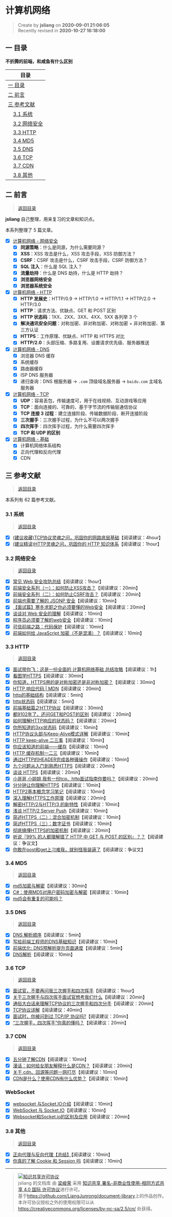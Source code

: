 计算机网络
===

> Create by **jsliang** on **2020-09-01 21:06:05**  
> Recently revised in **2020-10-27 16:18:00**

<!-- 目录开始 -->
## <a name="chapter-one" id="chapter-one"></a>一 目录

**不折腾的前端，和咸鱼有什么区别**

| 目录 |
| --- |
| [一 目录](#chapter-one) |
| <a name="catalog-chapter-two" id="catalog-chapter-two"></a>[二 前言](#chapter-two) |
| <a name="catalog-chapter-three" id="catalog-chapter-three"></a>[三 参考文献](#chapter-three) |
| &emsp;[3.1 系统](#chapter-three-one) |
| &emsp;[3.2 网络安全](#chapter-three-two) |
| &emsp;[3.3 HTTP](#chapter-three-three) |
| &emsp;[3.4 MD5](#chapter-three-four) |
| &emsp;[3.5 DNS](#chapter-three-five) |
| &emsp;[3.6 TCP](#chapter-three-six) |
| &emsp;[3.7 CDN](#chapter-three-seven) |
| &emsp;[3.8 其他](#chapter-three-eight) |
<!-- 目录结束 -->

## <a name="chapter-two" id="chapter-two"></a>二 前言

> [返回目录](#chapter-one)

**jsliang** 自己整理，用来复习的文章和知识点。

本系列整理了 5 篇文章。

* [x] [计算机网络 - 网络安全](https://github.com/LiangJunrong/document-library/blob/master/%E7%B3%BB%E5%88%97-%E9%9D%A2%E8%AF%95%E8%B5%84%E6%96%99/%E8%AE%A1%E7%AE%97%E6%9C%BA%E7%BD%91%E7%BB%9C/%E7%BD%91%E7%BB%9C%E5%AE%89%E5%85%A8.md)
  * [x] **同源策略**：什么是同源，为什么需要同源？
  * [x] **XSS**：XSS 攻击是什么，XSS 攻击手段，XSS 防御方法？
  * [x] **CSRF**：CSRF 攻击是什么，CSRF 攻击手段，CSRF 防御方法？
  * [x] **SQL 注入**：什么是 SQL 注入？
  * [x] **流量劫持**：什么是 DNS 劫持，什么是 HTTP 劫持？
  * [x] **浏览器网络安全**
  * [x] **浏览器系统安全**
* [x] [计算机网络 - HTTP](https://github.com/LiangJunrong/document-library/blob/master/%E7%B3%BB%E5%88%97-%E9%9D%A2%E8%AF%95%E8%B5%84%E6%96%99/%E8%AE%A1%E7%AE%97%E6%9C%BA%E7%BD%91%E7%BB%9C/HTTP.md)
  * [x] **HTTP 发展史**：HTTP/0.9 -> HTTP/1.0 -> HTTP/1.1 -> HTTP/2.0 -> HTTP/3.0
  * [x] **HTTP**：请求方法、优缺点、GET 和 POST 区别
  * [x] **HTTP 状态码**：1XX、2XX、3XX、4XX、5XX 各列举 3 个
  * [x] **解决通讯安全问题**：对称加密、非对称加密、对称加密 + 非对称加密、第三方认证
  * [x] **HTTPS**：工作原理、优缺点、HTTP 和 HTTPS 对比
  * [x] **HTTP/2.0**：头部压缩、多路复用、设置请求优先级、服务器推送
* [x] [计算机网络 - DNS](https://github.com/LiangJunrong/document-library/blob/master/%E7%B3%BB%E5%88%97-%E9%9D%A2%E8%AF%95%E8%B5%84%E6%96%99/%E8%AE%A1%E7%AE%97%E6%9C%BA%E7%BD%91%E7%BB%9C/DNS.md)
  * [x] 浏览器 DNS 缓存
  * [x] 系统缓存
  * [x] 路由器缓存
  * [x] ISP DNS 服务器
  * [x] 递归查询：DNS 根服务器 -> `.com` 顶级域名服务器 -> `baidu.com` 主域名服务器
* [x] [计算机网络 - TCP](https://github.com/LiangJunrong/document-library/blob/master/%E7%B3%BB%E5%88%97-%E9%9D%A2%E8%AF%95%E8%B5%84%E6%96%99/%E8%AE%A1%E7%AE%97%E6%9C%BA%E7%BD%91%E7%BB%9C/DNS.md)
  * [x] **UDP**：容易丢包，传输速度可，用于在线视频、互动游戏等应用
  * [x] **TCP**：面向连接的、可靠的、基于字节流的传输层通信协议
  * [x] **TCP 连接 3 过程**：建立连接阶段、传输数据阶段、断开连接阶段
  * [x] **三次握手**：三次握手过程，为什么不可以两次握手
  * [x] **四次挥手**：四次挥手过程，为什么需要四次挥手
  * [x] **TCP 和 UDP 的区别**
* [x] [计算机网络 - 基础](https://github.com/LiangJunrong/document-library/blob/master/%E7%B3%BB%E5%88%97-%E9%9D%A2%E8%AF%95%E8%B5%84%E6%96%99/%E8%AE%A1%E7%AE%97%E6%9C%BA%E7%BD%91%E7%BB%9C/%E8%AE%A1%E7%AE%97%E6%9C%BA%E7%BD%91%E7%BB%9C%E5%9F%BA%E7%A1%80.md)
  * [x] 计算机网络体系结构
  * [x] 正向代理和反向代理
  * [x] CDN

## <a name="chapter-three" id="chapter-three"></a>三 参考文献

> [返回目录](#chapter-one)

本系列有 62 篇参考文献。

### <a name="chapter-three-one" id="chapter-three-one"></a>3.1 系统

> [返回目录](#chapter-one)

* [x] [(建议收藏)TCP协议灵魂之问，巩固你的网路底层基础](https://juejin.im/post/6844904021308735502)【阅读建议：4hour】
* [x] [(建议精读)HTTP灵魂之问，巩固你的 HTTP 知识体系](https://juejin.im/post/6844904100035821575)【阅读建议：1hour】

### <a name="chapter-three-two" id="chapter-three-two"></a>3.2 网络安全

> [返回目录](#chapter-one)

* [x] [常见 Web 安全攻防总结](https://zoumiaojiang.com/article/common-web-security/)【阅读建议：1hour】
* [x] [前端安全系列（一）：如何防止XSS攻击？](https://tech.meituan.com/2018/09/27/fe-security.html)【阅读建议：20min】
* [x] [前端安全系列（二）：如何防止CSRF攻击？](https://tech.meituan.com/2018/10/11/fe-security-csrf.html)【阅读建议：20min】
* [x] [前端也需要了解的 JSONP 安全](https://juejin.im/post/5b75b497e51d45666276251d)【阅读建议：10min】
* [x] [【面试篇】寒冬求职之你必须要懂的Web安全](https://juejin.im/post/5cd6ad7a51882568d3670a8e)【阅读建议：20min】
* [x] [谈谈对 Web 安全的理解](https://zhuanlan.zhihu.com/p/25486768?group_id=820705780520079360)【阅读建议：10min】
* [x] [程序员必须要了解的web安全](https://juejin.im/post/5b4e0c936fb9a04fcf59cb79)【阅读建议：10min】
* [x] [可信前端之路：代码保护](https://www.freebuf.com/articles/web/102269.html)【阅读建议：10min】
* [x] [前端如何给 JavaScript 加密（不是混淆）？](https://www.zhihu.com/question/47047191)【阅读建议：10min】

### <a name="chapter-three-three" id="chapter-three-three"></a>3.3 HTTP

> [返回目录](#chapter-one)

* [x] [面试带你飞：这是一份全面的 计算机网络基础 总结攻略](https://juejin.im/post/6844903592965439501)【阅读建议：1h】
* [x] [看图学HTTPS](https://juejin.im/post/6844903608421449742)【阅读建议：30min】
* [x] [你知道，HTTPS用的是对称加密还是非对称加密？](https://zhuanlan.zhihu.com/p/96494976)【阅读建议：30min】
* [x] [HTTP 响应代码 | MDN](https://developer.mozilla.org/zh-CN/docs/Web/HTTP/Status)【阅读建议：20min】
* [x] [http的基础结构](http://47.98.159.95/my_blog/http/001.html#%E8%B5%B7%E5%A7%8B%E8%A1%8C)【阅读建议：5min】
* [x] [http状态码](http://47.98.159.95/my_blog/http/004.html#_1xx)【阅读建议：5min】
* [x] [前端基础篇之HTTP协议](https://juejin.im/post/5cd0438c6fb9a031ec6d3ab2)【阅读建议：30min】
* [x] [都9102年了，还问GET和POST的区别](https://segmentfault.com/a/1190000018129846)【阅读建议：20min】
* [x] [如何理解HTTP响应的状态码？](https://harttle.land/2015/08/15/http-status-code.html)【阅读建议：20min】
* [x] [你所知道的3xx状态码](https://aotu.io/notes/2016/01/28/3xx-of-http-status/index.html)【阅读建议：10min】
* [x] [HTTP协议头部与Keep-Alive模式详解](https://www.byvoid.com/zhs/blog/http-keep-alive-header)【阅读建议：10min】
* [x] [HTTP keep-alive 二三事](https://lotabout.me/2019/Things-about-keepalive/)【阅读建议：10min】
* [x] [你应该知道的前端——缓存](https://juejin.im/post/6844903598556446733)【阅读建议：10min】
* [x] [HTTP 缓存机制一二三](https://zhuanlan.zhihu.com/p/29750583)【阅读建议：10min】
* [x] [通过HTTP的HEADER完成各种骚操作](https://juejin.im/post/6844903661596835854)【阅读建议：10min】
* [x] [九个问题从入门到熟悉HTTPS](https://juejin.im/post/6844903521272201223)【阅读建议：20min】
* [x] [谈谈 HTTPS](https://juejin.im/post/6844903504046211079)【阅读建议：20min】
* [x] [小哥哥,小姐姐,我有一份tcp、http面试指南你要吗？](https://juejin.im/post/6844903592164343821)【阅读建议：20min】
* [x] [分分钟让你理解HTTPS](https://juejin.im/post/6844903599303032845)【阅读建议：10min】
* [x] [HTTP2基本概念学习笔记](https://juejin.im/post/6844903589635162120)【阅读建议：10min】
* [x] [深入理解HTTPS工作原理](https://juejin.im/post/5ca6a109e51d4544e27e3048)【阅读建议：20min】
* [x] [解密HTTP/2与HTTP/3 的新特性](https://segmentfault.com/a/1190000020714686)【阅读建议：10min】
* [x] [浅谈 HTTP/2 Server Push](https://zhuanlan.zhihu.com/p/26757514)【阅读建议：10min】
* [x] [简述HTTPS（二）：混合加密机制](https://www.jianshu.com/p/add499400d95)【阅读建议：10min】
* [x] [简述HTTPS（三）：数字证书](https://www.jianshu.com/p/448e8382c24c)【阅读建议：10min】
* [x] [彻底搞懂HTTPS的加密机制](https://zhuanlan.zhihu.com/p/43789231)【阅读建议：20min】
* [x] [听说『99% 的人都理解错了 HTTP 中 GET 与 POST 的区别』？？](https://zhuanlan.zhihu.com/p/25028045)【阅读建议：争议文】
* [x] [你敢在post和get上刁难我，就别怪我装逼了](https://juejin.im/post/6844903508370538503)【阅读建议：争议文】

### <a name="chapter-three-four" id="chapter-three-four"></a>3.4 MD5

> [返回目录](#chapter-one)

* [x] [md5加密与解密](https://zhuanlan.zhihu.com/p/58888121)【阅读建议：30min】
* [x] [C#：使用MD5对用户密码加密与解密](https://www.cnblogs.com/healer007/p/5062189.html)【阅读建议：10min】
* [x] [md5会有重复的可能吗？](https://www.zhihu.com/question/23189202)

### <a name="chapter-three-five" id="chapter-three-five"></a>3.5 DNS

> [返回目录](#chapter-one)

* [x] [DNS 解析顺序](https://blog.csdn.net/Yooneep/article/details/89882123)【阅读建议：5min】
* [x] [写给前端工程师的DNS基础知识](http://www.sunhao.win/articles/netwrok-dns.html)【阅读建议：10min】
* [x] [前端优化: DNS预解析提升页面速度](https://www.jianshu.com/p/95a0c0636d28)【阅读建议：5min】
* [x] [DNS解析](https://imweb.io/topic/55e3ba46771670e207a16bc8)【阅读建议：10min】

### <a name="chapter-three-six" id="chapter-three-six"></a>3.6 TCP

> [返回目录](#chapter-one)

* [x] [面试官，不要再问我三次握手和四次挥手](https://zhuanlan.zhihu.com/p/86426969)【阅读建议：1hour】
* [x] [关于三次握手与四次挥手面试官想考我们什么](https://juejin.im/post/6844903834708344840)【阅读建议：20min】
* [x] [通俗大白话来理解TCP协议的三次握手和四次分手](https://github.com/jawil/blog/issues/14)【阅读建议：20min】
* [x] [TCP协议详解](https://juejin.im/post/5ba895a06fb9a05ce95c5dac)【阅读建议：40min】
* [x] [面试时，你被问到过 TCP/IP 协议吗?](https://juejin.im/post/58e36d35b123db15eb748856)【阅读建议：20min】
* [x] [“三次握手，四次挥手”你真的懂吗？](https://zhuanlan.zhihu.com/p/53374516)【阅读建议：20min】

### <a name="chapter-three-seven" id="chapter-three-seven"></a>3.7 CDN

> [返回目录](#chapter-one)

* [x] [五分钟了解CDN](https://juejin.im/post/5afa449c51882542ba07e70e)【阅读建议：10min】
* [x] [漫话：如何给女朋友解释什么是CDN？](https://juejin.im/post/5d478c48e51d453c135c5a5c)【阅读建议：20min】
* [x] [关于 cdn、回源等问题一网打尽](https://juejin.im/post/5af46498f265da0b8d41f6a3)【阅读建议：10min】
* [x] [CDN是什么？使用CDN有什么优势？](https://www.zhihu.com/question/36514327?rf=37353035)【阅读建议：10min】

### WebSocket

* [x] [websocket 与Socket.IO介绍](https://www.cnblogs.com/mazg/p/5467960.html)【阅读建议：10min】
* [x] [WebSocket 与 Socket.IO](https://zhuanlan.zhihu.com/p/23467317)【阅读建议：10min】
* [x] [Websocket和Socket.io的区别及应用](https://www.jianshu.com/p/970dcfd174dc)【阅读建议：20min】

### <a name="chapter-three-eight" id="chapter-three-eight"></a>3.8 其他

> [返回目录](#chapter-one)

* [x] [正向代理与反向代理【总结】](https://www.cnblogs.com/Anker/p/6056540.html)【阅读建议：10min】
* [x] [你真的了解 Cookie 和 Session 吗](https://juejin.im/post/6844903842773991431)【阅读建议：10min】

---

> <a rel="license" href="http://creativecommons.org/licenses/by-nc-sa/4.0/"><img alt="知识共享许可协议" style="border-width:0" src="https://i.creativecommons.org/l/by-nc-sa/4.0/88x31.png" /></a><br /><span xmlns:dct="http://purl.org/dc/terms/" property="dct:title">jsliang 的文档库</span> 由 <a xmlns:cc="http://creativecommons.org/ns#" href="https://github.com/LiangJunrong/document-library" property="cc:attributionName" rel="cc:attributionURL">梁峻荣</a> 采用 <a rel="license" href="http://creativecommons.org/licenses/by-nc-sa/4.0/">知识共享 署名-非商业性使用-相同方式共享 4.0 国际 许可协议</a>进行许可。<br />基于<a xmlns:dct="http://purl.org/dc/terms/" href="https://github.com/LiangJunrong/document-library" rel="dct:source">https://github.com/LiangJunrong/document-library</a>上的作品创作。<br />本许可协议授权之外的使用权限可以从 <a xmlns:cc="http://creativecommons.org/ns#" href="https://creativecommons.org/licenses/by-nc-sa/2.5/cn/" rel="cc:morePermissions">https://creativecommons.org/licenses/by-nc-sa/2.5/cn/</a> 处获得。